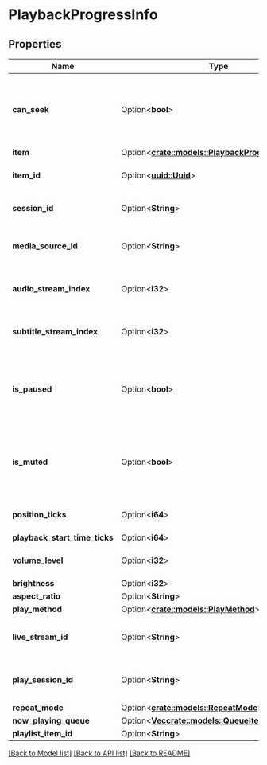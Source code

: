 # PlaybackProgressInfo

## Properties

Name | Type | Description | Notes
------------ | ------------- | ------------- | -------------
**can_seek** | Option<**bool**> | Gets or sets a value indicating whether this instance can seek. | [optional]
**item** | Option<[**crate::models::PlaybackProgressInfoItem**](PlaybackProgressInfo_Item.md)> |  | [optional]
**item_id** | Option<[**uuid::Uuid**](uuid::Uuid.md)> | Gets or sets the item identifier. | [optional]
**session_id** | Option<**String**> | Gets or sets the session id. | [optional]
**media_source_id** | Option<**String**> | Gets or sets the media version identifier. | [optional]
**audio_stream_index** | Option<**i32**> | Gets or sets the index of the audio stream. | [optional]
**subtitle_stream_index** | Option<**i32**> | Gets or sets the index of the subtitle stream. | [optional]
**is_paused** | Option<**bool**> | Gets or sets a value indicating whether this instance is paused. | [optional]
**is_muted** | Option<**bool**> | Gets or sets a value indicating whether this instance is muted. | [optional]
**position_ticks** | Option<**i64**> | Gets or sets the position ticks. | [optional]
**playback_start_time_ticks** | Option<**i64**> |  | [optional]
**volume_level** | Option<**i32**> | Gets or sets the volume level. | [optional]
**brightness** | Option<**i32**> |  | [optional]
**aspect_ratio** | Option<**String**> |  | [optional]
**play_method** | Option<[**crate::models::PlayMethod**](PlayMethod.md)> |  | [optional]
**live_stream_id** | Option<**String**> | Gets or sets the live stream identifier. | [optional]
**play_session_id** | Option<**String**> | Gets or sets the play session identifier. | [optional]
**repeat_mode** | Option<[**crate::models::RepeatMode**](RepeatMode.md)> |  | [optional]
**now_playing_queue** | Option<[**Vec<crate::models::QueueItem>**](QueueItem.md)> |  | [optional]
**playlist_item_id** | Option<**String**> |  | [optional]

[[Back to Model list]](../README.md#documentation-for-models) [[Back to API list]](../README.md#documentation-for-api-endpoints) [[Back to README]](../README.md)


